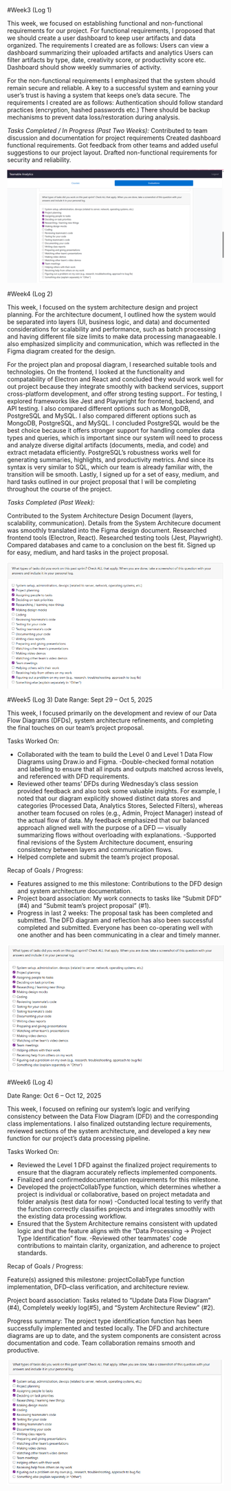 #Week3 (Log 1)

This week, we focused on establishing functional and non-functional requirements for our project. For functional requirements, I proposed that we should create a user dashboard to keep user artifacts and data organized. The requirements I created are as follows: 
Users can view a dashboard summarizing their uploaded artifacts and analytics
 Users can filter artifacts by type, date, creativity score, or productivity score etc. 
Dashboard should show weekly summaries of activity. 

For the non-functional requirements I emphasized that the system should remain secure and reliable. A key to a successful system and earning your user’s trust is having a system that keeps one’s data secure. The requirements I created are as follows: 
Authentication should follow standard practices (encryption, hashed passwords etc.)
 There should be backup mechanisms to prevent data loss/restoration during analysis.

*Tasks Completed / In Progress (Past Two Weeks):*
Contributed to team discussion and documentation for project requirements
Created dashboard functional requirements.
Got feedback from other teams and added useful suggestions to our project layout.
Drafted non-functional requirements for security and reliability.

![Week 1 Screenshot](./weeklytasks-images/week1-screenshot.png)

#Week4 (Log 2)

This week, I focused on the system architecture design and project planning. For the architecture document, I outlined how the system would be separated into layers (UI, business logic, and data) and documented considerations for scalability and performance, such as batch processing and having different file size limits to make data processing managaeable. I also emphasized simplicity and communication, which was reflected in the Figma diagram created for the design.

For the project plan and proposal diagram, I researched suitable tools and technologies. On the frontend, I looked at the functionality and compatability of Electron and React and concluded they would work well for out project because they integrate smoothly with backend services, support cross-platform development, and offer strong testing support.. For testing, I explored frameworks like Jest and Playwright for frontend, backend, and API testing. I also compared  different options such as MongoDB, PostgreSQL and MySQL.  I also compared different options such as MongoDB, PostgreSQL, and MySQL. I concluded PostgreSQL would be the best choice because it offers stronger support for handling complex data types and queries, which is important since our system will need to process and analyze diverse digital artifacts (documents, media, and code) and extract metadata efficiently. PostgreSQL’s robustness works well for generating summaries, highlights, and productivity metrics. And since its syntax is very similar to SQL, which our team is already familiar with, the transition will be smooth. Lastly, I signed up for a set of easy, medium, and hard tasks outlined in our project proposal that I will be completing throughout the course of the project.

*Tasks Completed (Past Week):*

Contributed to the System Architecture Design Document (layers, scalability, communication).
Details from the System Architecure document was smoothly translated into the Figma design document. 
Researched frontend tools (Electron, React).
Researched testing tools (Jest, Playwright).
Compared databases and came to a conclusion on the best fit.
Signed up for easy, medium, and hard tasks in the project proposal.

![Week 2 screenshot](./weeklytasks-images/week2-screenshot.png)

#Week5 (Log 3)
Date Range: Sept 29 – Oct 5, 2025

This week, I focused primarily on the development and review of our Data Flow Diagrams (DFDs), system architecture refinements, and completing the final touches on our team’s project proposal.

Tasks Worked On:
- Collaborated with the team to build the Level 0 and Level 1 Data Flow Diagrams using Draw.io and Figma.
-Double-checked formal notation and labelling to ensure that all inputs and outputs matched across levels, and referenced with DFD requirements.
- Reviewed other teams’ DFDs during Wednesday’s class session provided feedback and also took some valuable insights. For example, I noted that our diagram explicitly showed distinct data stores and categories (Processed Data, Analytics Stores, Selected Filters), whereas another team focused on roles (e.g., Admin, Project Manager) instead of the actual flow of data. My feedback emphasized that our balanced approach aligned well with the purpose of a DFD — visually summarizing flows without overloading with explanations.
-Supported final revisions of the System Architecture document, ensuring consistency between layers and communication flows.
- Helped complete and submit the team’s project proposal.

Recap of Goals / Progress:
- Features assigned to me this milestone: Contributions to the DFD design and system architecture documentation.
- Project board association: My work connects to tasks like “Submit DFD” (#4) and “Submit team’s project proposal” (#1).
- Progress in last 2 weeks: The proposal task has been completed and submitted. The DFD diagram and reflection has also been successful completed and submitted. Everyone has been co-operating well with one another and has been communicating in a clear and timely manner.

![Week 3 screenshot](./weeklytasks-images/week3-screenshot.png)


#Week6 (Log 4)

Date Range: Oct 6 – Oct 12, 2025

This week, I focused on refining our system’s logic and verifying consistency between the Data Flow Diagram (DFD) and the corresponding class implementations. I also finalized outstanding lecture requirements, reviewed sections of the system architecture, and developed a key new function for our project’s data processing pipeline.

Tasks Worked On:

- Reviewed the Level 1 DFD against the finalized project requirements to ensure that the diagram accurately reflects implemented components.
- Finalized and confirmeddocumentation requirements for this milestone.
- Developed the projectCollabType function, which determines whether a project is individual or collaborative, based on project metadata and folder analysis (test data for now)
-Conducted local testing to verify that the function correctly classifies projects and integrates smoothly with the existing data processing workflow.
- Ensured that the System Architecture remains consistent with updated logic and that the feature aligns with the “Data Processing → Project Type Identification” flow.
-Reviewed other teammates’ code contributions to maintain clarity, organization, and adherence to project standards.

Recap of Goals / Progress:

Feature(s) assigned this milestone: projectCollabType function implementation, DFD–class verification, and architecture review.

Project board association: Tasks related to “Update Data Flow Diagram” (#4), Completely weekly log(#5), and “System Architecture Review” (#2).

Progress summary: The project type identification function has been successfully implemented and tested locally. The DFD and architecture diagrams are up to date, and the system components are consistent across documentation and code. Team collaboration remains smooth and productive.


![Week  6screenshot](./weeklytasks-images/week4-screenshot.png)
